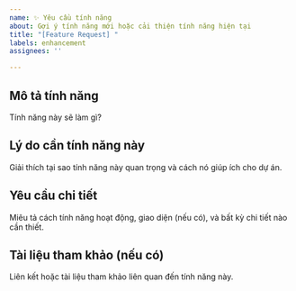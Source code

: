 ```yaml
---
name: ✨ Yêu cầu tính năng
about: Gợi ý tính năng mới hoặc cải thiện tính năng hiện tại
title: "[Feature Request] "
labels: enhancement
assignees: ''

---
```


## Mô tả tính năng  
Tính năng này sẽ làm gì?  

## Lý do cần tính năng này  
Giải thích tại sao tính năng này quan trọng và cách nó giúp ích cho dự án.  

## Yêu cầu chi tiết  
Miêu tả cách tính năng hoạt động, giao diện (nếu có), và bất kỳ chi tiết nào cần thiết.  

## Tài liệu tham khảo (nếu có)  
Liên kết hoặc tài liệu tham khảo liên quan đến tính năng này.  